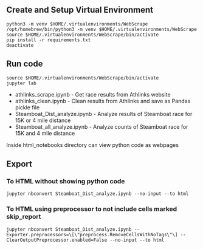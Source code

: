 ## Create and Setup Virtual Environment
```
python3 -m venv $HOME/.virtualenvironments/WebScrape
/opt/homebrew/bin/python3 -m venv $HOME/.virtualenvironments/WebScrape
source $HOME/.virtualenvironments/WebScrape/bin/activate
pip install -r requirements.txt
deactivate
```

## Run code
```
source $HOME/.virtualenvironments/WebScrape/bin/activate
jupyter lab
```
- athlinks_scrape.ipynb - Get race results from Athlinks website
- athlinks_clean.ipynb - Clean results from Athlinks and save as Pandas pickle file
- Steamboat_Dist_analyze.ipynb - Analyze results of Steamboat race for 15K or 4 mile distance
- Steamboat_all_analyze.ipynb - Analyze counts of Steamboat race for 15K and 4 mile distance

Inside html_notebooks directory can view python code as webpages

## Export
### To HTML without showing python code
```
jupyter nbconvert Steamboat_Dist_analyze.ipynb --no-input --to html
```
### To HTML using preprocessor to not include cells marked skip_report
```
jupyter nbconvert Steamboat_Dist_analyze.ipynb --Exporter.preprocessors=\[\"preprocess.RemoveCellsWithNoTags\"\] --ClearOutputPreprocessor.enabled=False --no-input --to html
```


